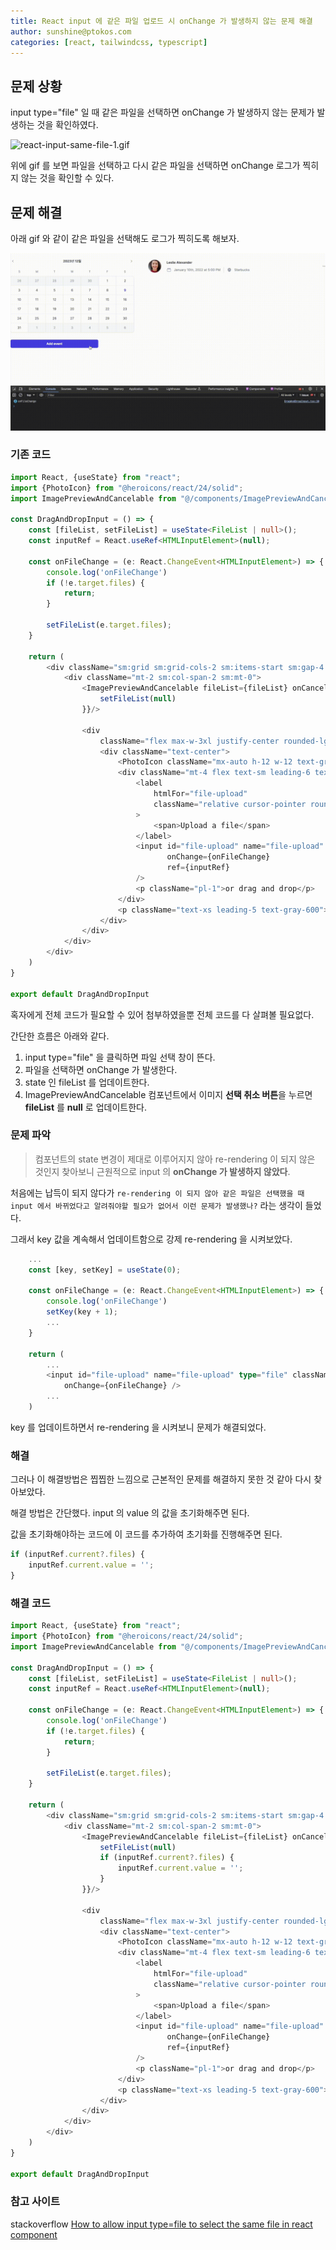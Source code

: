 ```yaml
---
title: React input 에 같은 파일 업로드 시 onChange 가 발생하지 않는 문제 해결
author: sunshine@ptokos.com
categories: [react, tailwindcss, typescript]
---
```


## 문제 상황
input type="file" 일 때 같은 파일을 선택하면 onChange 가 발생하지 않는 문제가 발생하는 것을 확인하였다.

![react-input-same-file-1.gif](/assets/img/react/react-input-same-file-1.gif)

위에 gif 를 보면 파일을 선택하고 다시 같은 파일을 선택하면 onChange 로그가 찍히지 않는 것을 확인할 수 있다.

## 문제 해결
아래 gif 와 같이 같은 파일을 선택해도 로그가 찍히도록 해보자.

![react-input-same-file-2.gif](/assets/img/react/react-input-same-file-2.gif)

### 기존 코드

```typescript
import React, {useState} from "react";
import {PhotoIcon} from "@heroicons/react/24/solid";
import ImagePreviewAndCancelable from "@/components/ImagePreviewAndCancelable";

const DragAndDropInput = () => {
    const [fileList, setFileList] = useState<FileList | null>();
    const inputRef = React.useRef<HTMLInputElement>(null);

    const onFileChange = (e: React.ChangeEvent<HTMLInputElement>) => {
        console.log('onFileChange')
        if (!e.target.files) {
            return;
        }

        setFileList(e.target.files);
    }

    return (
        <div className="sm:grid sm:grid-cols-2 sm:items-start sm:gap-4 sm:py-6">
            <div className="mt-2 sm:col-span-2 sm:mt-0">
                <ImagePreviewAndCancelable fileList={fileList} onCancel={() => {
                    setFileList(null)
                }}/>

                <div
                    className="flex max-w-3xl justify-center rounded-lg border border-dashed border-gray-900/25 px-6 py-10">
                    <div className="text-center">
                        <PhotoIcon className="mx-auto h-12 w-12 text-gray-300" aria-hidden="true"/>
                        <div className="mt-4 flex text-sm leading-6 text-gray-600">
                            <label
                                htmlFor="file-upload"
                                className="relative cursor-pointer rounded-md bg-white font-semibold text-indigo-600 focus-within:outline-none focus-within:ring-2 focus-within:ring-indigo-600 focus-within:ring-offset-2 hover:text-indigo-500"
                            >
                                <span>Upload a file</span>
                            </label>
                            <input id="file-upload" name="file-upload" type="file" className="sr-only"
                                   onChange={onFileChange}
                                   ref={inputRef}
                            />
                            <p className="pl-1">or drag and drop</p>
                        </div>
                        <p className="text-xs leading-5 text-gray-600">PNG, JPG, GIF up to 10MB</p>
                    </div>
                </div>
            </div>
        </div>
    )
}

export default DragAndDropInput
```

혹자에게 전체 코드가 필요할 수 있어 첨부하였을뿐 전체 코드를 다 살펴볼 필요없다.

간단한 흐름은 아래와 같다.
1. input type="file" 을 클릭하면 파일 선택 창이 뜬다.
2. 파일을 선택하면 onChange 가 발생한다.
3. state 인 fileList 를 업데이트한다.
4. ImagePreviewAndCancelable 컴포넌트에서 이미지 **선택 취소 버튼**을 누르면 **fileList** 를 **null** 로 업데이트한다.

### 문제 파악
> 컴포넌트의 state 변경이 제대로 이루어지지 않아 re-rendering 이 되지 않은 것인지 찾아보니 근원적으로 input 의 **onChange 가 발생하지 않았다**.

처음에는 납득이 되지 않다가 `re-rendering 이 되지 않아 같은 파일은 선택했을 때 input 에서 바뀌었다고 알려줘야할 필요가 없어서 이런 문제가 발생했나?` 라는 생각이 들었다.

그래서 key 값을 계속해서 업데이트함으로 강제 re-rendering 을 시켜보았다.

```typescript
    ...
    const [key, setKey] = useState(0);

    const onFileChange = (e: React.ChangeEvent<HTMLInputElement>) => {
        console.log('onFileChange')
        setKey(key + 1);
        ...
    }
    
    return (
        ...
        <input id="file-upload" name="file-upload" type="file" className="sr-only" key={"file-upload" + key}
            onChange={onFileChange} />
        ...
    )

```

key 를 업데이트하면서 re-rendering 을 시켜보니 문제가 해결되었다.


### 해결
그러나 이 해결방법은 찝찝한 느낌으로 근본적인 문제를 해결하지 못한 것 같아 다시 찾아보았다.

해결 방법은 간단했다. input 의 value 의 값을 초기화해주면 된다.

값을 초기화해야하는 코드에 이 코드를 추가하여 초기화를 진행해주면 된다. 
```typescript
if (inputRef.current?.files) {
    inputRef.current.value = '';
}
```

### 해결 코드
```typescript
import React, {useState} from "react";
import {PhotoIcon} from "@heroicons/react/24/solid";
import ImagePreviewAndCancelable from "@/components/ImagePreviewAndCancelable";

const DragAndDropInput = () => {
    const [fileList, setFileList] = useState<FileList | null>();
    const inputRef = React.useRef<HTMLInputElement>(null);

    const onFileChange = (e: React.ChangeEvent<HTMLInputElement>) => {
        console.log('onFileChange')
        if (!e.target.files) {
            return;
        }

        setFileList(e.target.files);
    }

    return (
        <div className="sm:grid sm:grid-cols-2 sm:items-start sm:gap-4 sm:py-6">
            <div className="mt-2 sm:col-span-2 sm:mt-0">
                <ImagePreviewAndCancelable fileList={fileList} onCancel={() => {
                    setFileList(null)
                    if (inputRef.current?.files) {
                        inputRef.current.value = '';
                    }
                }}/>

                <div
                    className="flex max-w-3xl justify-center rounded-lg border border-dashed border-gray-900/25 px-6 py-10">
                    <div className="text-center">
                        <PhotoIcon className="mx-auto h-12 w-12 text-gray-300" aria-hidden="true"/>
                        <div className="mt-4 flex text-sm leading-6 text-gray-600">
                            <label
                                htmlFor="file-upload"
                                className="relative cursor-pointer rounded-md bg-white font-semibold text-indigo-600 focus-within:outline-none focus-within:ring-2 focus-within:ring-indigo-600 focus-within:ring-offset-2 hover:text-indigo-500"
                            >
                                <span>Upload a file</span>
                            </label>
                            <input id="file-upload" name="file-upload" type="file" className="sr-only"
                                   onChange={onFileChange}
                                   ref={inputRef}
                            />
                            <p className="pl-1">or drag and drop</p>
                        </div>
                        <p className="text-xs leading-5 text-gray-600">PNG, JPG, GIF up to 10MB</p>
                    </div>
                </div>
            </div>
        </div>
    )
}

export default DragAndDropInput

```


### 참고 사이트
stackoverflow [How to allow input type=file to select the same file in react component](https://stackoverflow.com/questions/39484895/how-to-allow-input-type-file-to-select-the-same-file-in-react-component) 

